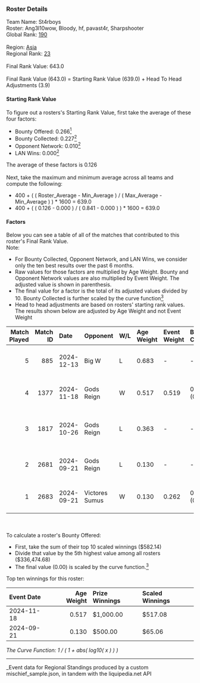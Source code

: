 ### Roster Details<br />
Team Name: St4rboys<br />
Roster: Ang3l10wow, Bloody, hf, pavast4r, Sharpshooter<br />
Global Rank: [190](../../standings_global_2025_03_01.md)<br />
<br />
Region: [Asia]( ../../standings_asia_2025_03_01.md)<br />
Regional Rank: [23]( ../../standings_asia_2025_03_01.md)<br />
<br />
Final Rank Value:  643.0<br />
<br />
Final Rank Value (643.0) = Starting Rank Value (639.0) + Head To Head Adjustments (3.9)<br />

#### Starting Rank Value<br />
To figure out a rosters's Starting Rank Value, first take the average of these four factors:<br />
- Bounty Offered: 0.266[<sup>1</sup>](#table2)
- Bounty Collected: 0.227[<sup>2</sup>](#table1)
- Opponent Network: 0.010[<sup>2</sup>](#table1)
- LAN Wins: 0.000[<sup>2</sup>](#table1)

The average of these factors is 0.126<br />
<br />
Next, take the maximum and minimum average across all teams and compute the following:<br />
- 400 + ( ( Roster_Average - Min_Average ) / ( Max_Average - Min_Average ) ) * 1600 = 639.0
- 400 + ( ( 0.126 - 0.000 ) / ( 0.841 - 0.000 ) ) * 1600 = 639.0


#### Factors<br />
Below you can see a table of all of the matches that contributed to this roster's Final Rank Value.<br />
Note:<br />

- For Bounty Collected, Opponent Network, and LAN Wins, we consider only the ten best results over the past 6 months.
- Raw values for those factors are multiplied by Age Weight. Bounty and Opponent Network values are also multiplied by Event Weight. The adjusted value is shown in parenthesis.
- The final value for a factor is the total of its adjusted values divided by 10. Bounty Collected is further scaled by the curve function[<sup>3</sup>](#curveFunction)
- Head to head adjustments are based on rosters' starting rank values. The results shown below are adjusted by Age Weight and not Event Weight
<span id="table1"></span><br />


| Match Played | Match ID | Date       | Opponent       | W/L | Age Weight | Event Weight | Bounty Collected | Opponent Network | LAN Wins  | H2H Adj. | Roster                                            |
| -: | -: | :- | :- | :- | :- | :- | :- | :- | :- | -: | :- |
|            5 |      885 | 2024-12-13 | Big W          | L   | 0.683      | -            | -                | -                | -         |    -9.47 | Ang3l10wow, Bloody, hf, pavast4r, Sharpshooter    |
|            4 |     1377 | 2024-11-18 | Gods Reign     | W   | 0.517      | 0.519        | 0.014 (0.004)    | 0.360 (0.097)    | 0 (0.000) |    13.16 | Bloody, crony, hf, pavast4r, Sharpshooter         |
|            3 |     1817 | 2024-10-26 | Gods Reign     | L   | 0.363      | -            | -                | -                | -         |    -1.91 | Ang3l10wow, Bloody, Empera, Scoffic, Sharpshooter |
|            2 |     2681 | 2024-09-21 | Gods Reign     | L   | 0.130      | -            | -                | -                | -         |    -0.61 | Ang3l10wow, Bloody, hf, Scoffic, Sharpshooter     |
|            1 |     2683 | 2024-09-21 | Victores Sumus | W   | 0.130      | 0.262        | 0.005 (0.000)    | 0.120 (0.004)    | 0 (0.000) |     2.75 | Ang3l10wow, Bloody, hf, Scoffic, Sharpshooter     |

<br />
<span id="table2"></span><br />
To calculate a roster's Bounty Offered:<br />

- First, take the sum of their top 10 scaled winnings ($582.14)
- Divide that value by the 5th highest value among all rosters ($336,474.68)
- The final value (0.00) is scaled by the curve function.[<sup>3</sup>](#curveFunction)

Top ten winnings for this roster:<br />

| Event Date | Age Weight | Prize Winnings | Scaled Winnings |
| :- | -: | :- | :- |
| 2024-11-18 |      0.517 | $1,000.00      | $517.08         |
| 2024-09-21 |      0.130 | $500.00        | $65.06          |


<span id="curveFunction"></span>_The Curve Function: 1 / ( 1 + abs( log10( x ) ) )_<br />

---
_Event data for Regional Standings produced by a custom mischief_sample.json, in tandem with the liquipedia.net API<br />
